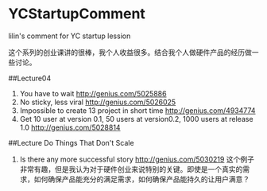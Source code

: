 # YCStartupComment
lilin's comment for YC startup lession

这个系列的创业课讲的很棒，我个人收益很多。结合我个人做硬件产品的经历做一些讨论。


##Lecture04

1.  You have to wait http://genius.com/5025886
2.  No sticky, less viral http://genius.com/5026025
3.  Impossible to create 13 project in short time http://genius.com/4934774
4.  Get 10 user at version 0.1, 50 users at version0.2,  1000 users at release 1.0 http://genius.com/5028814

##Lecture Do Things That Don't Scale
1.  Is there any more successful story  http://genius.com/5030219
    这个例子非常有趣，但是我认为对于硬件创业来说特别的关键。即使是一个真实的需求，如何确保产品能充分的满足需求，如何确保产品能持久的让用户满意？ 
